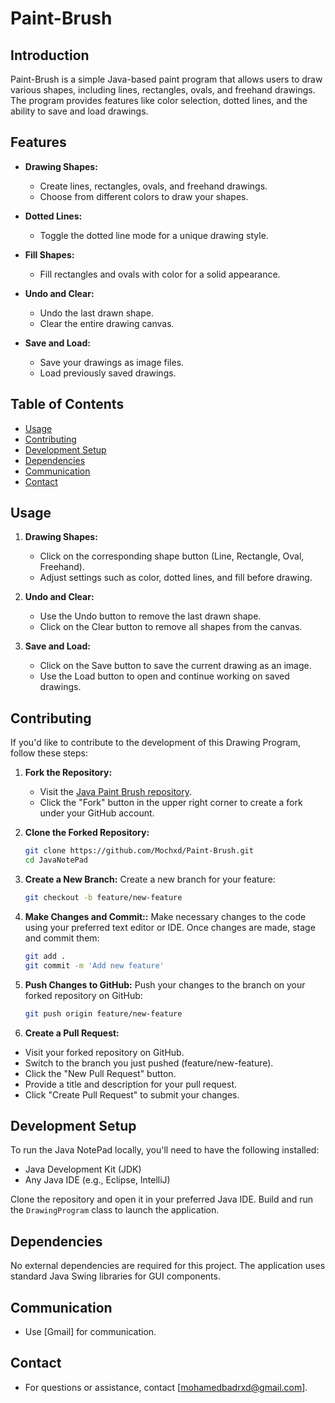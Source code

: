 # Paint-Brush



## Introduction

Paint-Brush is a simple Java-based paint program that allows users to draw various shapes, including lines, rectangles, ovals, and freehand drawings. The program provides features like color selection, dotted lines, and the ability to save and load drawings.

## Features

- **Drawing Shapes:**
  - Create lines, rectangles, ovals, and freehand drawings.
  - Choose from different colors to draw your shapes.

- **Dotted Lines:**
  - Toggle the dotted line mode for a unique drawing style.

- **Fill Shapes:**
  - Fill rectangles and ovals with color for a solid appearance.

- **Undo and Clear:**
  - Undo the last drawn shape.
  - Clear the entire drawing canvas.

- **Save and Load:**
  - Save your drawings as image files.
  - Load previously saved drawings.

 ## Table of Contents
- [Usage](#usage)
- [Contributing](#contributing)
- [Development Setup](#development-setup)
- [Dependencies](#dependencies)
- [Communication](#communication)
- [Contact](#contact)

## Usage

1. **Drawing Shapes:**
   - Click on the corresponding shape button (Line, Rectangle, Oval, Freehand).
   - Adjust settings such as color, dotted lines, and fill before drawing.

2. **Undo and Clear:**
   - Use the Undo button to remove the last drawn shape.
   - Click on the Clear button to remove all shapes from the canvas.

3. **Save and Load:**
   - Click on the Save button to save the current drawing as an image.
   - Use the Load button to open and continue working on saved drawings.

## Contributing

If you'd like to contribute to the development of this Drawing Program, follow these steps:

1. **Fork the Repository:**
   - Visit the [Java Paint Brush repository]([https://github.com/Mochxd/Paint-Brush]).
   - Click the "Fork" button in the upper right corner to create a fork under your GitHub account.

2. **Clone the Forked Repository:**
   ```bash
   git clone https://github.com/Mochxd/Paint-Brush.git
   cd JavaNotePad

3. **Create a New Branch:**
Create a new branch for your feature:
   ```bash
   git checkout -b feature/new-feature

4. **Make Changes and Commit::**
Make necessary changes to the code using your preferred text editor or IDE.
Once changes are made, stage and commit them:
    ```bash
    git add .
    git commit -m 'Add new feature'

5. **Push Changes to GitHub:**
Push your changes to the branch on your forked repository on GitHub:
    ```bash
    git push origin feature/new-feature


6. **Create a Pull Request:**

- Visit your forked repository on GitHub.
- Switch to the branch you just pushed (feature/new-feature).
- Click the "New Pull Request" button.
- Provide a title and description for your pull request.
- Click "Create Pull Request" to submit your changes.


## Development Setup

To run the Java NotePad locally, you'll need to have the following installed:

- Java Development Kit (JDK)
- Any Java IDE (e.g., Eclipse, IntelliJ)

Clone the repository and open it in your preferred Java IDE. Build and run the `DrawingProgram` class to launch the application.

## Dependencies

No external dependencies are required for this project. The application uses standard Java Swing libraries for GUI components.

## Communication
- Use [Gmail] for communication.

## Contact
- For questions or assistance, contact [mohamedbadrxd@gmail.com].
